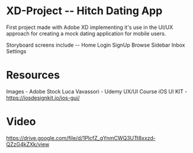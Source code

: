 # XD-Project -- Hitch Dating App

First project made with Adobe XD implementing it's use in the UI/UX approach for creating a mock dating application for mobile users.

Storyboard screens include -- 
Home 
Login 
SignUp
Browse
Sidebar 
Inbox
Settings 


# Resources

Images - Adobe Stock
Luca Vavassori - Udemy UX/UI Course
iOS UI KIT - https://iosdesignkit.io/ios-gui/

# Video

https://drive.google.com/file/d/1PlcfZ_gYnmCWQ3UTt8xxzd-QZzG4kZXk/view
